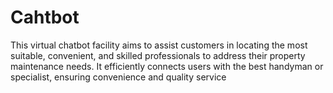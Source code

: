 # Cahtbot
This virtual chatbot facility aims to assist customers in locating the most suitable, convenient, and skilled professionals to address their property maintenance needs. It efficiently connects users with the best handyman or specialist, ensuring convenience and quality service
